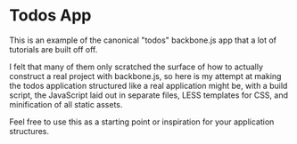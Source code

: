 Todos App
=========

This is an example of the canonical "todos" backbone.js app that a lot of tutorials are built off off.

I felt that many of them only scratched the surface of how to actually construct a real project with backbone.js,
so here is my attempt at making the todos application structured like a real application might be, with
a build script, the JavaScript laid out in separate files, LESS templates for CSS, and minification of all static assets.

Feel free to use this as a starting point or inspiration for your application structures.
